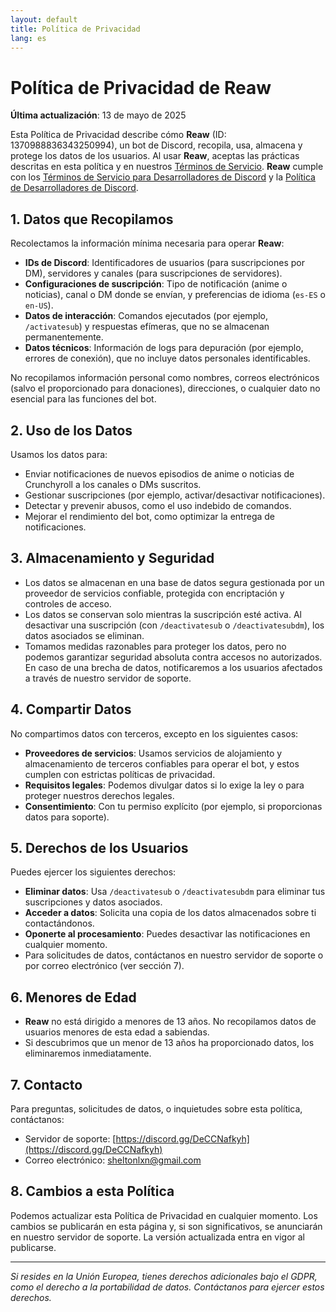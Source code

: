 ```yaml
---
layout: default
title: Política de Privacidad
lang: es
---
```

# Política de Privacidad de Reaw

**Última actualización**: 13 de mayo de 2025

Esta Política de Privacidad describe cómo **Reaw** (ID: 1370988836343250994), un bot de Discord, recopila, usa, almacena y protege los datos de los usuarios. Al usar **Reaw**, aceptas las prácticas descritas en esta política y en nuestros [Términos de Servicio](/Reaw-Terms-of-Service-and-Privacy-Policy/terms-of-service.es). **Reaw** cumple con los [Términos de Servicio para Desarrolladores de Discord](https://discord.com/developers/docs/policies-and-agreements/developer-terms-of-service) y la [Política de Desarrolladores de Discord](https://discord.com/developers/docs/policies-and-agreements/developer-policy).

## 1. Datos que Recopilamos
Recolectamos la información mínima necesaria para operar **Reaw**:
- **IDs de Discord**: Identificadores de usuarios (para suscripciones por DM), servidores y canales (para suscripciones de servidores).
- **Configuraciones de suscripción**: Tipo de notificación (anime o noticias), canal o DM donde se envían, y preferencias de idioma (`es-ES` o `en-US`).
- **Datos de interacción**: Comandos ejecutados (por ejemplo, `/activatesub`) y respuestas efímeras, que no se almacenan permanentemente.
- **Datos técnicos**: Información de logs para depuración (por ejemplo, errores de conexión), que no incluye datos personales identificables.

No recopilamos información personal como nombres, correos electrónicos (salvo el proporcionado para donaciones), direcciones, o cualquier dato no esencial para las funciones del bot.

## 2. Uso de los Datos
Usamos los datos para:
- Enviar notificaciones de nuevos episodios de anime o noticias de Crunchyroll a los canales o DMs suscritos.
- Gestionar suscripciones (por ejemplo, activar/desactivar notificaciones).
- Detectar y prevenir abusos, como el uso indebido de comandos.
- Mejorar el rendimiento del bot, como optimizar la entrega de notificaciones.

## 3. Almacenamiento y Seguridad
- Los datos se almacenan en una base de datos segura gestionada por un proveedor de servicios confiable, protegida con encriptación y controles de acceso.
- Los datos se conservan solo mientras la suscripción esté activa. Al desactivar una suscripción (con `/deactivatesub` o `/deactivatesubdm`), los datos asociados se eliminan.
- Tomamos medidas razonables para proteger los datos, pero no podemos garantizar seguridad absoluta contra accesos no autorizados. En caso de una brecha de datos, notificaremos a los usuarios afectados a través de nuestro servidor de soporte.

## 4. Compartir Datos
No compartimos datos con terceros, excepto en los siguientes casos:
- **Proveedores de servicios**: Usamos servicios de alojamiento y almacenamiento de terceros confiables para operar el bot, y estos cumplen con estrictas políticas de privacidad.
- **Requisitos legales**: Podemos divulgar datos si lo exige la ley o para proteger nuestros derechos legales.
- **Consentimiento**: Con tu permiso explícito (por ejemplo, si proporcionas datos para soporte).

## 5. Derechos de los Usuarios
Puedes ejercer los siguientes derechos:
- **Eliminar datos**: Usa `/deactivatesub` o `/deactivatesubdm` para eliminar tus suscripciones y datos asociados.
- **Acceder a datos**: Solicita una copia de los datos almacenados sobre ti contactándonos.
- **Oponerte al procesamiento**: Puedes desactivar las notificaciones en cualquier momento.
- Para solicitudes de datos, contáctanos en nuestro servidor de soporte o por correo electrónico (ver sección 7).

## 6. Menores de Edad
- **Reaw** no está dirigido a menores de 13 años. No recopilamos datos de usuarios menores de esta edad a sabiendas.
- Si descubrimos que un menor de 13 años ha proporcionado datos, los eliminaremos inmediatamente.

## 7. Contacto
Para preguntas, solicitudes de datos, o inquietudes sobre esta política, contáctanos:
- Servidor de soporte: [https://discord.gg/DeCCNafkyh](https://discord.gg/DeCCNafkyh)
- Correo electrónico: [sheltonlxn@gmail.com](mailto:sheltonlxn@gmail.com)

## 8. Cambios a esta Política
Podemos actualizar esta Política de Privacidad en cualquier momento. Los cambios se publicarán en esta página y, si son significativos, se anunciarán en nuestro servidor de soporte. La versión actualizada entra en vigor al publicarse.

---

*Si resides en la Unión Europea, tienes derechos adicionales bajo el GDPR, como el derecho a la portabilidad de datos. Contáctanos para ejercer estos derechos.*
